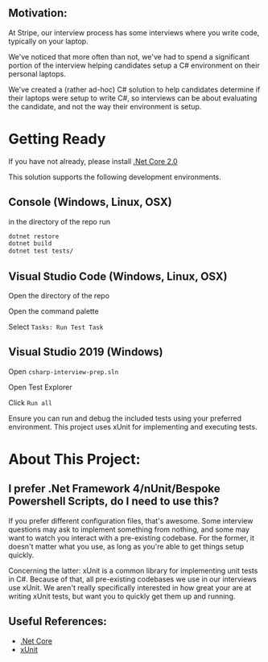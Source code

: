 ## Motivation:

At Stripe, our interview process has some interviews where you write
code, typically on your laptop.

We've noticed that more often than not, we've had to spend a significant
portion of the interview helping candidates setup a C#
environment on their personal laptops.

We've created a (rather ad-hoc) C# solution to help candidates
determine if their laptops were setup to write C#, so interviews can
be about evaluating the candidate, and not the way their environment is
setup.

# Getting Ready

If you have not already, please install [.Net Core 2.0](https://github.com/dotnet/core/blob/master/release-notes/download-archives/2.0.0-download.md)

This solution supports the following  development environments.

## Console (Windows, Linux, OSX)
in the directory of the repo run
```sh
dotnet restore
dotnet build
dotnet test tests/
```

## Visual Studio Code (Windows, Linux, OSX)
Open the directory of the repo

Open the command palette

Select `Tasks: Run Test Task`

## Visual Studio 2019 (Windows)
Open `csharp-interview-prep.sln`

Open Test Explorer

Click `Run all`

Ensure you can run and debug the included tests using your preferred environment.
This project uses xUnit for implementing and executing tests.

# About This Project:

## I prefer .Net Framework 4/nUnit/Bespoke Powershell Scripts, do I need to use this?

If you prefer different configuration files, that's awesome.
Some interview questions may ask to implement something from nothing,
and some may want to watch you interact with a pre-existing codebase.
For the former, it doesn't matter what you use, as long as you're able
to get things setup quickly.

Concerning the latter: xUnit is a common library for implementing unit
tests in C#.
Because of that, all pre-existing codebases we use in our interviews use
xUnit.
We aren't really specifically interested in how great your are at writing
xUnit tests, but want you to quickly get them up and running.

## Useful References:
- [.Net Core](https://www.microsoft.com/net/core)
- [xUnit](https://xunit.github.io/)
